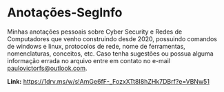 # Anotações-SegInfo
Minhas anotações pessoais sobre Cyber Security e Redes de Computadores que venho construindo desde 2020, possuindo comandos de windows e linux, protocolos de rede, nome de ferramentas, nomenclaturas, conceitos, etc.
Caso tenha sugestões ou possua alguma informação errada no arquivo entre em contato no e-mail paulovictorfs@outlook.com.

**Link:** https://1drv.ms/w/s!AmGe6fF-_FozxXTt8I8hZHk7DBrf?e=VBNw51
